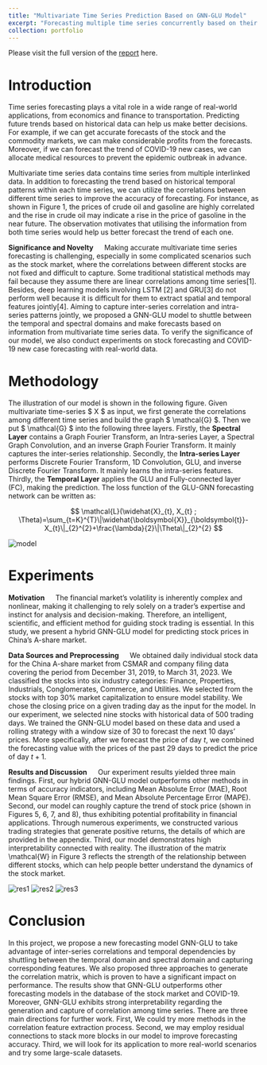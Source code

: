 ```yaml
---
title: "Multivariate Time Series Prediction Based on GNN-GLU Model"
excerpt: "Forecasting multiple time series concurrently based on their interrelations and individual information<br/><img src='/images/model_archi.png'>"
collection: portfolio
---
```

Please visit the full version of the [report](https://github.com/eas0N0/GNN-GLU-based-Time-Series-Forecasting/blob/be027078c1d03386cbe969ace5a8854d85863e26/report.pdf) here.

# Introduction

Time series forecasting plays a vital role in a wide range of real-world applications, from economics and finance to 
transportation. Predicting future trends based on historical data can help us make better decisions. For example, if we
can get accurate forecasts of the stock and the commodity markets, we can make considerable profits from the forecasts.
Moreover, if we can forecast the trend of COVID-19 new cases, we can allocate medical resources to prevent the epidemic
outbreak in advance.

Multivariate time series data contains time series from multiple interlinked data. In addition to forecasting the trend
based on historical temporal patterns within each time series, we can utilize the correlations between different time series
to improve the accuracy of forecasting. For instance, as shown in Figure 1, the prices of crude oil and gasoline are highly
correlated and the rise in crude oil may indicate a rise in the price of gasoline in the near future. The observation motivates
that utilising the information from both time series would help us better forecast the trend of each one.

**Significance and Novelty** &emsp; Making accurate multivariate time series forecasting is challenging, especially in some
complicated scenarios such as the stock market, where the correlations between different stocks are not fixed and difficult
to capture. Some traditional statistical methods may fail because they assume there are linear correlations among time
series[1]. Besides, deep learning models involving LSTM [2] and GRU[3] do not perform well because it is difficult for
them to extract spatial and temporal features jointly[4]. Aiming to capture inter-series correlation and intra-series patterns
jointly, we proposed a GNN-GLU model to shuttle between the temporal and spectral domains and make forecasts based
on information from multivariate time series data. To verify the significance of our model, we also conduct experiments
on stock forecasting and COVID-19 new case forecasting with real-world data.

# Methodology

The illustration of our model is shown in the following figure. Given multivariate time-series $ X $ as input, we first generate the
correlations among different time series and build the graph $ \mathcal{G}  $. Then we put $ \mathcal{G}  $ into the following three layers. Firstly, the **Spectral Layer** contains a Graph Fourier Transform, an Intra-series Layer, a Spectral Graph Convolution, and an
inverse Graph Fourier Transform. It mainly captures the inter-series relationship. Secondly, the **Intra-series Layer**
performs Discrete Fourier Transform, 1D Convolution, GLU, and inverse Discrete Fourier Transform. It mainly learns
the intra-series features. Thirdly, the **Temporal Layer** applies the GLU and Fully-connected layer (FC), making the
prediction. The loss function of the GLU-GNN forecasting network can be written as:

$$ \mathcal{L}(\widehat{X}_{t}, X_{t} ; \Theta)=\sum_{t=K}^{T}\|\widehat{\boldsymbol{X}}_{\boldsymbol{t}}-X_{t}\|_{2}^{2}+\frac{\lambda}{2}\|\Theta\|_{2}^{2} $$

![model](https://github.com/eas0N0/eas0N0.github.io/assets/129197157/182b0f63-1cff-48fa-b49f-70fee4878727)

# Experiments

**Motivation** &emsp; The financial market’s volatility is inherently complex and nonlinear, making it challenging to rely solely
on a trader’s expertise and instinct for analysis and decision-making. Therefore, an intelligent, scientific, and efficient
method for guiding stock trading is essential. In this study, we present a hybrid GNN-GLU model for predicting stock
prices in China’s A-share market.

**Data Sources and Preprocessing** &emsp; We obtained daily individual stock data for the China A-share market from CSMAR
and company filing data covering the period from December 31, 2019, to March 31, 2023. We classified the stocks into
six industry categories: Finance, Properties, Industrials, Conglomerates, Commerce, and Utilities. We selected from the
stocks with top 30% market capitalization to ensure model stability.
We chose the closing price on a given trading day as the input for the model. In our experiment, we selected nine stocks
with historical data of 500 trading days. We trained the GNN-GLU model based on these data and used a rolling strategy
with a window size of 30 to forecast the next 10 days’ prices. More specifically, after we forecast the price of day $t$, we
combined the forecasting value with the prices of the past 29 days to predict the price of day $t + 1$.

**Results and Discussion** &emsp; Our experiment results yielded three main findings. First, our hybrid GNN-GLU model
outperforms other methods in terms of accuracy indicators, including Mean Absolute Error (MAE), Root Mean Square
Error (RMSE), and Mean Absolute Percentage Error (MAPE). Second, our model can roughly capture the trend of stock
price (shown in Figures 5, 6, 7, and 8), thus exhibiting potential profitability in financial applications. Through numerous
experiments, we constructed various trading strategies that generate positive returns, the details of which are provided in
the appendix. Third, our model demonstrates high interpretability connected with reality. The illustration of the matrix
\mathcal{W}  in Figure 3 reflects the strength of the relationship between different stocks, which can help people better understand
the dynamics of the stock market.

![res1](https://github.com/eas0N0/eas0N0.github.io/assets/129197157/2d7f4417-6f02-4628-b2d7-ba94af2628d4)
![res2](https://github.com/eas0N0/eas0N0.github.io/assets/129197157/8c9d1402-c644-4a9a-8d11-f5a9ef42049c)
![res3](https://github.com/eas0N0/eas0N0.github.io/assets/129197157/d87afc81-f77e-4c72-9589-8cc66c0e0f4d)

# Conclusion
In this project, we propose a new forecasting model GNN-GLU to take advantage of inter-series correlations and temporal
dependencies by shuttling between the temporal domain and spectral domain and capturing corresponding features.
We also proposed three approaches to generate the correlation matrix, which is proven to have a significant impact on
performance. The results show that GNN-GLU outperforms other forecasting models in the database of the stock market
and COVID-19. Moreover, GNN-GLU exhibits strong interpretability regarding the generation and capture of correlation
among time series. There are three main directions for further work. First, We could try more methods in the correlation
feature extraction process. Second, we may employ residual connections to stack more blocks in our model to improve
forecasting accuracy. Third, we will look for its application to more real-world scenarios and try some large-scale datasets.

